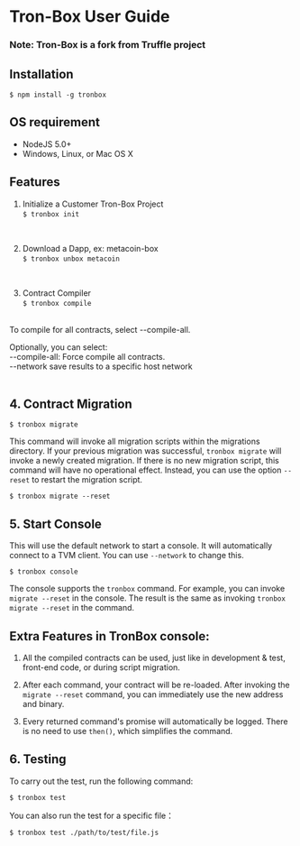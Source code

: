 # Tron-Box User Guide

### Note: Tron-Box is a fork from Truffle project

## Installation
`$ npm install -g tronbox`
## OS requirement
- NodeJS 5.0+
- Windows, Linux, or Mac OS X

## Features
1. Initialize a Customer Tron-Box Project<br>
`$ tronbox init`
<br>

2. Download a Dapp, ex: metacoin-box<br>
`$ tronbox unbox metacoin`
<br>

3. Contract Compiler<br>
`$ tronbox compile`

<br>
To compile for all contracts, select --compile-all.

Optionally, you can select: <br>
--compile-all: Force compile all contracts. <br>
--network save results to a specific host network<br>
<br>

## 4. Contract Migration<br>
`$ tronbox migrate`
<br>

This command will invoke all migration scripts within the migrations directory. If your previous migration was successful, `tronbox migrate` will invoke a newly created migration. If there is no new migration script, this command will have no operational effect. Instead, you can use the option `--reset` to restart the migration script.<br> 

`$ tronbox migrate --reset` 
<br>
## 5. Start Console<br>
This will use the default network to start a console. It will automatically connect to a TVM client. You can use `--network` to change this. <br>

`$ tronbox console`<br>

The console supports the `tronbox` command. For example, you can invoke `migrate --reset` in the console. The result is the same as invoking `tronbox migrate --reset` in the command. 
<br>

## Extra Features in TronBox console:<br>

1. All the compiled contracts can be used, just like in development & test, front-end code, or during script migration. <br>

2. After each command, your contract will be re-loaded. After invoking the `migrate --reset` command, you can immediately use the new address and binary.<br>

3. Every returned command's promise will automatically be logged. There is no need to use `then()`, which simplifies the command.<br>

## 6. Testing<br>

To carry out the test, run the following command:<br>

`$ tronbox test`<br>

You can also run the test for a specific file：<br>

`$ tronbox test ./path/to/test/file.js`<br>

